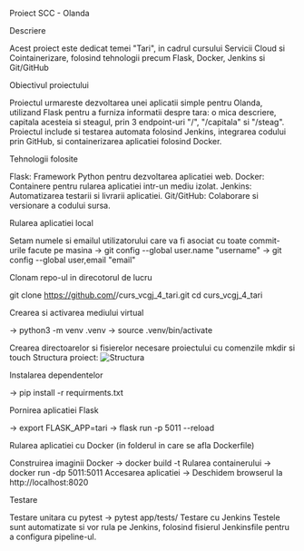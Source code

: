 Proiect SCC - Olanda

Descriere

Acest proiect este dedicat temei "Tari", in cadrul cursului Servicii Cloud si Cointainerizare, folosind tehnologii precum Flask, Docker, Jenkins si Git/GitHub

Obiectivul proiectului

Proiectul urmareste dezvoltarea unei aplicatii simple pentru Olanda, utilizand Flask
pentru a furniza informatii despre tara: o mica descriere, capitala acesteia si steagul,
prin 3 endpoint-uri "/", "/capitala" si "/steag".
Proiectul include si testarea automata folosind Jenkins, integrarea codului prin GitHub, si containerizarea aplicatiei folosind Docker.

Tehnologii folosite

Flask: Framework Python pentru dezvoltarea aplicatiei web.
Docker: Containere pentru rularea aplicatiei intr-un mediu izolat.
Jenkins: Automatizarea testarii si livrarii aplicatiei.
Git/GitHub: Colaborare si versionare a codului sursa.

Rularea aplicatiei local

Setam numele si emailul utilizatorului care va fi asociat cu toate commit-urile facute pe masina
-> git config --global user.name "username"
-> git config --global user,email "email"

Clonam repo-ul in direcotorul de lucru

git clone https://github.com/<user>/curs_vcgj_4_tari.git
cd curs_vcgj_4_tari

Crearea si activarea mediului virtual

-> python3 -m venv .venv
-> source .venv/bin/activate

Crearea directoarelor si fisierelor necesare proiectului cu comenzile mkdir si touch
Structura proiect:
![Structura](/home/daniela/proiect/curs_vcgj_4_tari/static/)

Instalarea dependentelor

-> pip install -r requirments.txt

Pornirea aplicatiei Flask

-> export FLASK_APP=tari
-> flask run -p 5011 --reload

Rularea aplicatiei cu Docker (in folderul in care se afla Dockerfile)

Construirea imaginii Docker 
-> docker build -t <nume>
Rularea containerului
-> docker run -dp 5011:5011 <nume>
Accesarea aplicatiei
-> Deschidem browserul la http://localhost:8020

Testare

Testare unitara cu pytest
-> pytest app/tests/
Testare cu Jenkins
Testele sunt automatizate si vor rula pe Jenkins, folosind fisierul Jenkinsfile pentru a configura pipeline-ul.

